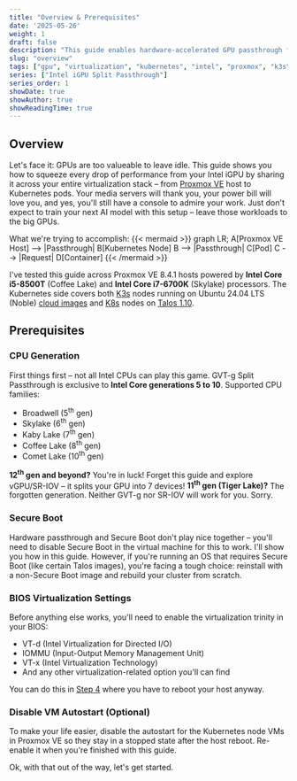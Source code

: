 ```yaml
---
title: "Overview & Prerequisites"
date: '2025-05-26'
weight: 1
draft: false
description: "This guide enables hardware-accelerated GPU passthrough from Proxmox VE hosts through Kubernetes VMs to containers, allowing applications like Jellyfin and Plex to utilize Intel integrated GPUs while maintaining Proxmox console functionality."
slug: "overview"
tags: ["gpu", "virtualization", "kubernetes", "intel", "proxmox", "k3s", "k8s", "talos"]
series: ["Intel iGPU Split Passthrough"]
series_order: 1
showDate: true
showAuthor: true
showReadingTime: true
---
```

## Overview
Let's face it: GPUs are too valueable to leave idle. This guide shows you how to squeeze every drop of performance from your Intel iGPU by sharing it across your entire virtualization stack – from [Proxmox VE](https://www.proxmox.com/) host to Kubernetes pods. Your media servers will thank you, your power bill will love you, and yes, you'll still have a console to admire your work. Just don't expect to train your next AI model with this setup – leave those workloads to the big GPUs.

What we're trying to accomplish:
{{< mermaid >}}
graph LR;
    A[Proxmox VE Host] --> |Passthrough| B[Kubernetes Node]
    B --> |Passthrough| C[Pod]
    C --> |Request| D[Container]
{{< /mermaid >}}

I've tested this guide across Proxmox VE 8.4.1 hosts powered by **Intel Core i5-8500T** (Coffee Lake) and **Intel Core i7-6700K** (Skylake) processors. The Kubernetes side covers both [K3s](https://k3s.io/) nodes running on Ubuntu 24.04 LTS (Noble) [cloud images](https://cloud-images.ubuntu.com) and [K8s](https://kubernetes.io) nodes on [Talos 1.10](https://www.talos.dev).

## Prerequisites
### CPU Generation
First things first – not all Intel CPUs can play this game. GVT-g Split Passthrough is exclusive to **Intel Core generations 5 to 10**. Supported CPU families:
- Broadwell (5<sup>th</sup> gen)
- Skylake (6<sup>th</sup> gen)
- Kaby Lake (7<sup>th</sup> gen)
- Coffee Lake (8<sup>th</sup> gen)
- Comet Lake (10<sup>th</sup> gen)

**12<sup>th</sup> gen and beyond?** You're in luck! Forget this guide and explore vGPU/SR-IOV – it splits your GPU into 7 devices!
**11<sup>th</sup> gen (Tiger Lake)?** The forgotten generation. Neither GVT-g nor SR-IOV will work for you. Sorry.

### Secure Boot
Hardware passthrough and Secure Boot don't play nice together – you'll need to disable Secure Boot in the virtual machine for this to work. I'll show you how in this guide. However, if you're running an OS that requires Secure Boot (like certain Talos images), you're facing a tough choice: reinstall with a non-Secure Boot image and rebuild your cluster from scratch.

### BIOS Virtualization Settings
Before anything else works, you'll need to enable the virtualization trinity in your BIOS:
- VT-d (Intel Virtualization for Directed I/O)
- IOMMU (Input-Output Memory Management Unit)
- VT-x (Intel Virtualization Technology)
- And any other virtualization-related option you'll can find

You can do this in [Step 4](#step-4-reboot) where you have to reboot your host anyway.

### Disable VM Autostart (Optional)
To make your life easier, disable the autostart for the Kubernetes node VMs in Proxmox VE so they stay in a stopped state after the host reboot. Re-enable it when you're finished with this guide.

Ok, with that out of the way, let's get started.
